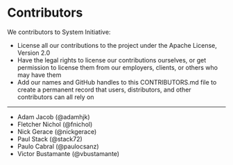 # Contributors

We contributors to System Initiative:

* License all our contributions to the project under the Apache License, Version 2.0
* Have the legal rights to license our contributions ourselves, or get permission to license them from our employers, clients, or others who may have them
* Add our names and GitHub handles to this CONTRIBUTORS.md file to create a permanent record that users, distributors, and other contributors can all rely on

-----------
* Adam Jacob (@adamhjk)
* Fletcher Nichol (@fnichol)
* Nick Gerace (@nickgerace)
* Paul Stack (@stack72)
* Paulo Cabral (@paulocsanz)
* Victor Bustamante (@vbustamante)
